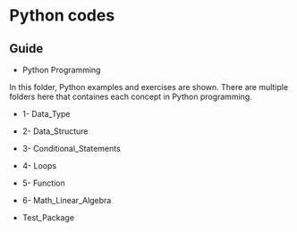 # Python codes

## Guide

* Python Programming

In this folder, Python examples and exercises are shown. There are multiple folders here that containes each concept in Python programming.


* 1- Data_Type

* 2- Data_Structure

* 3- Conditional_Statements

* 4- Loops

* 5- Function

* 6- Math_Linear_Algebra

* Test_Package